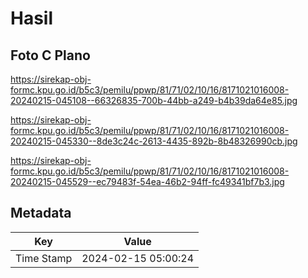 # Hasil

## Foto C Plano

https://sirekap-obj-formc.kpu.go.id/b5c3/pemilu/ppwp/81/71/02/10/16/8171021016008-20240215-045108--66326835-700b-44bb-a249-b4b39da64e85.jpg

https://sirekap-obj-formc.kpu.go.id/b5c3/pemilu/ppwp/81/71/02/10/16/8171021016008-20240215-045330--8de3c24c-2613-4435-892b-8b48326990cb.jpg

https://sirekap-obj-formc.kpu.go.id/b5c3/pemilu/ppwp/81/71/02/10/16/8171021016008-20240215-045529--ec79483f-54ea-46b2-94ff-fc49341bf7b3.jpg


## Metadata

| Key        | Value               |
| ---------- | ------------------- |
| Time Stamp | 2024-02-15 05:00:24 |



